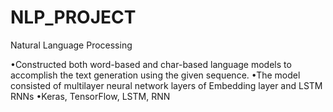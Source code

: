 # NLP_PROJECT
Natural Language Processing 

•Constructed both word-based and char-based language models to accomplish the text generation using the given
sequence.
•The model consisted of multilayer neural network layers of Embedding layer and LSTM RNNs
•Keras, TensorFlow, LSTM, RNN
